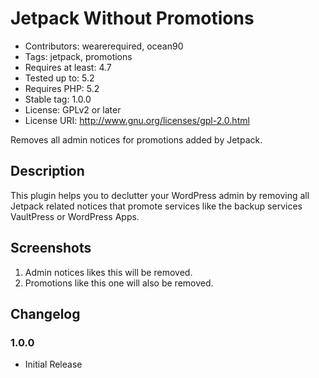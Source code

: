 # Jetpack Without Promotions #

* Contributors: wearerequired, ocean90
* Tags: jetpack, promotions
* Requires at least: 4.7
* Tested up to: 5.2
* Requires PHP: 5.2
* Stable tag: 1.0.0
* License: GPLv2 or later
* License URI: http://www.gnu.org/licenses/gpl-2.0.html

Removes all admin notices for promotions added by Jetpack.

## Description ##

This plugin helps you to declutter your WordPress admin by removing all Jetpack related notices that promote services like the backup services VaultPress or WordPress Apps.

## Screenshots ##

1. Admin notices likes this will be removed.
2. Promotions like this one will also be removed.

## Changelog ##

### 1.0.0 ###
* Initial Release
